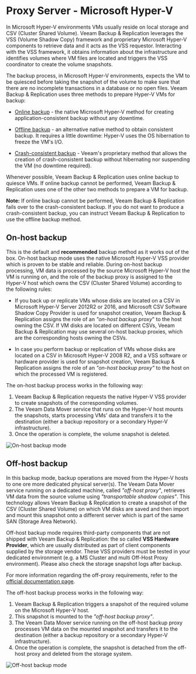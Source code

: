 # Proxy Server - Microsoft Hyper-V

In Microsoft Hyper-V environments VMs usually reside on local storage and CSV (Cluster Shared Volume). Veeam Backup & Replication leverages the VSS (Volume Shadow Copy) framework and proprietary Microsoft Hyper-V components to retrieve data and it acts as the VSS requestor. Interacting with the VSS framework, it obtains information about the infrastructure and identifies volumes where VM files are located and triggers the VSS coordinator to create the volume snapshots.

The backup process, in Microsoft Hyper-V environments, expects the VM to be quiesced before taking the snapshot of the volume to make sure that there are no incomplete transactions in a database or no open files.
Veeam Backup & Replication uses three methods to prepare Hyper-V VMs for backup:
 - [Online backup](https://helpcenter.veeam.com/docs/backup/hyperv/online_backup.html?ver=95) - the native Microsoft Hyper-V method for creating application-consistent backup without any downtime.

 - [Offline backup](https://helpcenter.veeam.com/docs/backup/hyperv/offline_backup.html?ver=95) - an alternative native method to obtain consistent backup. It requires a little downtime: Hyper-V uses the OS hibernation to freeze the VM's I/O.

 - [Crash-consistent backup](https://helpcenter.veeam.com/docs/backup/hyperv/crash_consistent_backup.html?ver=95) - Veeam's proprietary method that allows the creation of crash-consistent backup without hibernating nor suspending the VM (no downtime required).

 Whenever possible, Veeam Backup & Replication uses online backup to quiesce VMs. If online backup cannot be performed, Veeam Backup & Replication uses one of the other two methods to prepare a VM for backup.

**Note:** If online backup cannot be performed, Veeam Backup & Replication fails over to the crash-consistent backup.
If you do not want to produce a crash-consistent backup, you can instruct Veeam Backup & Replication to use the offline backup method.

## On-host backup
This is the default and **recommended** backup method as it works out of the box.
On-host backup mode uses the native Microsoft Hyper-V VSS provider which is proven to be stable and reliable.
During on-host backup processing, VM data is processed by the source Microsoft Hyper-V host the VM is running on, and the role of the backup proxy is assigned to the Hyper-V host which owns the CSV (Cluster Shared Volume) according to the following rules:

  - If you back up or replicate VMs whose disks are located on a CSV in Microsoft Hyper-V Server 2012R2 or 2016, and Microsoft CSV Software Shadow Copy Provider is used for snapshot creation, Veeam Backup & Replication assigns the role of an *"on-host backup proxy*" to the host owning the CSV. If VM disks are located on different CSVs, Veeam Backup & Replication may use several on-host backup proxies, which are the corresponding hosts owning the CSVs.

  - In case you perform backup or replication of VMs whose disks are located on a CSV in Microsoft Hyper-V 2008 R2, and a VSS software or hardware provider is used for snapshot creation, Veeam Backup & Replication assigns the role of an *"on-host backup proxy"* to the host on which the processed VM is registered.

The on-host backup process works in the following way:
  1. Veeam Backup & Replication requests the native Hyper-V VSS provider to create snapshots of the corresponding volumes.
  2. The Veeam Data Mover service that runs on the Hyper-V host mounts the snapshots, starts processing VMs' data and transfers it to the destination (either a backup repository or a secondary Hyper-V infrastructure).
  3. Once the operation is complete, the volume snapshot is deleted.

  ![On-host backup mode](./onhost_backup_mode.png)

## Off-host backup
In this backup mode, backup operations are moved from the Hyper-V hosts to one ore more dedicated physical server(s).
The Veeam Data Mover service running on a dedicated machine, called *"off-host proxy"*, retrieves VM data from the source volume using *"transportable shadow copies"*. This technology allows Veeam Backup & Replication to create a snapshot of the CSV (Cluster Shared Volume) on which VM disks are saved and then import and mount this snapshot onto a different server which is part of the same SAN (Storage Area Network).

Off-host backup mode requires third-party components that are not shipped with Veeam Backup & Replication: the so called **VSS Hardware Provider**, which are usually distributed as part of client components supplied by the storage vendor. These VSS providers must be tested in your dedicated environment (e.g. a MS Cluster and multi Off-Host Proxy environment). Please also check the storage snapshot logs after backup.

For more information regarding the off-proxy requirements, refer to the [official documentation page](https://helpcenter.veeam.com/docs/backup/hyperv/offhost_backup_proxy.html?ver=95).

The off-host backup process works in the following way:
  1. Veeam Backup & Replication triggers a snapshot of the required volume on the Microsoft Hyper-V host.
  2. This snapshot is mounted to the *"off-host backup proxy"*.
  3. The Veeam Data Mover service running on the off-host backup proxy processes VM data on the mounted snapshot and transfers it to the destination (either a backup repository or a secondary Hyper-V infrastructure).
  4. Once the operation is complete, the snapshot is detached from the off-host proxy and deleted from the storage system.

  ![Off-host backup mode](offhost_backup_mode.png)
